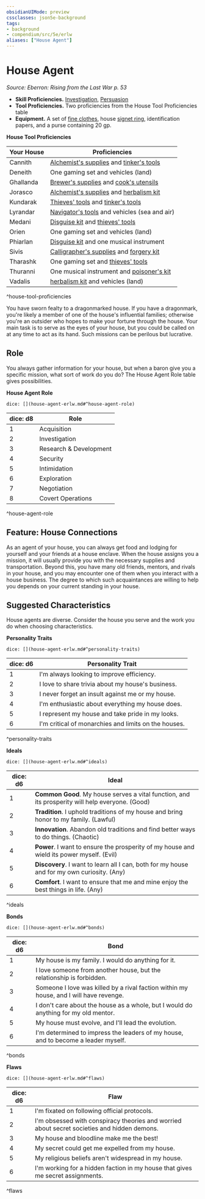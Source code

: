 ```yaml
---
obsidianUIMode: preview
cssclasses: json5e-background
tags:
- background
- compendium/src/5e/erlw
aliases: ["House Agent"]
---
```

# House Agent
*Source: Eberron: Rising from the Last War p. 53*  

- **Skill Proficiencies.** [Investigation](/Systems/5e/rules/skills.md#Investigation), [Persuasion](/Systems/5e/rules/skills.md#Persuasion)  
- **Tool Proficiencies.** Two proficiencies from the House Tool Proficiencies table  
- **Equipment.** A set of [fine clothes](/Systems/5e/items/fine-clothes.md), house [signet ring](/Systems/5e/items/signet-ring.md), identification papers, and a purse containing 20 gp.  

**House Tool Proficiencies**

| Your House | Proficiencies |
|------------|---------------|
| Cannith | [Alchemist's supplies](/Systems/5e/items/alchemists-supplies.md) and [tinker's tools](/Systems/5e/items/tinkers-tools.md) |
| Deneith | One gaming set and vehicles (land) |
| Ghallanda | [Brewer's supplies](/Systems/5e/items/brewers-supplies.md) and [cook's utensils](/Systems/5e/items/cooks-utensils.md) |
| Jorasco | [Alchemist's supplies](/Systems/5e/items/alchemists-supplies.md) and [herbalism kit](/Systems/5e/items/herbalism-kit.md) |
| Kundarak | [Thieves' tools](/Systems/5e/items/thieves-tools.md) and [tinker's tools](/Systems/5e/items/tinkers-tools.md) |
| Lyrandar | [Navigator's tools](/Systems/5e/items/navigators-tools.md) and vehicles (sea and air) |
| Medani | [Disguise kit](/Systems/5e/items/disguise-kit.md) and [thieves' tools](/Systems/5e/items/thieves-tools.md) |
| Orien | One gaming set and vehicles (land) |
| Phiarlan | [Disguise kit](/Systems/5e/items/disguise-kit.md) and one musical instrument |
| Sivis | [Calligrapher's supplies](/Systems/5e/items/calligraphers-supplies.md) and [forgery kit](/Systems/5e/items/forgery-kit.md) |
| Tharashk | One gaming set and [thieves' tools](/Systems/5e/items/thieves-tools.md) |
| Thuranni | One musical instrument and [poisoner's kit](/Systems/5e/items/poisoners-kit.md) |
| Vadalis | [herbalism kit](/Systems/5e/items/herbalism-kit.md) and vehicles (land) |
^house-tool-proficiencies

You have sworn fealty to a dragonmarked house. If you have a dragonmark, you're likely a member of one of the house's influential families; otherwise you're an outsider who hopes to make your fortune through the house. Your main task is to serve as the eyes of your house, but you could be called on at any time to act as its hand. Such missions can be perilous but lucrative.

## Role

You always gather information for your house, but when a baron give you a specific mission, what sort of work do you do? The House Agent Role table gives possibilities.

**House Agent Role**

`dice: [](house-agent-erlw.md#^house-agent-role)`

| dice: d8 | Role |
|----------|------|
| 1 | Acquisition |
| 2 | Investigation |
| 3 | Research & Development |
| 4 | Security |
| 5 | Intimidation |
| 6 | Exploration |
| 7 | Negotiation |
| 8 | Covert Operations |
^house-agent-role

## Feature: House Connections

As an agent of your house, you can always get food and lodging for yourself and your friends at a house enclave. When the house assigns you a mission, it will usually provide you with the necessary supplies and transportation. Beyond this, you have many old friends, mentors, and rivals in your house, and you may encounter one of them when you interact with a house business. The degree to which such acquaintances are willing to help you depends on your current standing in your house.

## Suggested Characteristics

House agents are diverse. Consider the house you serve and the work you do when choosing characteristics.

**Personality Traits**

`dice: [](house-agent-erlw.md#^personality-traits)`

| dice: d6 | Personality Trait |
|----------|-------------------|
| 1 | I'm always looking to improve efficiency. |
| 2 | I love to share trivia about my house's business. |
| 3 | I never forget an insult against me or my house. |
| 4 | I'm enthusiastic about everything my house does. |
| 5 | I represent my house and take pride in my looks. |
| 6 | I'm critical of monarchies and limits on the houses. |
^personality-traits

**Ideals**

`dice: [](house-agent-erlw.md#^ideals)`

| dice: d6 | Ideal |
|----------|-------|
| 1 | **Common Good**. My house serves a vital function, and its prosperity will help everyone. (Good) |
| 2 | **Tradition**. I uphold traditions of my house and bring honor to my family. (Lawful) |
| 3 | **Innovation**. Abandon old traditions and find better ways to do things. (Chaotic) |
| 4 | **Power**. I want to ensure the prosperity of my house and wield its power myself. (Evil) |
| 5 | **Discovery**. I want to learn all I can, both for my house and for my own curiosity. (Any) |
| 6 | **Comfort**. I want to ensure that me and mine enjoy the best things in life. (Any) |
^ideals

**Bonds**

`dice: [](house-agent-erlw.md#^bonds)`

| dice: d6 | Bond |
|----------|------|
| 1 | My house is my family. I would do anything for it. |
| 2 | I love someone from another house, but the relationship is forbidden. |
| 3 | Someone I love was killed by a rival faction within my house, and I will have revenge. |
| 4 | I don't care about the house as a whole, but I would do anything for my old mentor. |
| 5 | My house must evolve, and I'll lead the evolution. |
| 6 | I'm determined to impress the leaders of my house, and to become a leader myself. |
^bonds

**Flaws**

`dice: [](house-agent-erlw.md#^flaws)`

| dice: d6 | Flaw |
|----------|------|
| 1 | I'm fixated on following official protocols. |
| 2 | I'm obsessed with conspiracy theories and worried about secret societies and hidden demons. |
| 3 | My house and bloodline make me the best! |
| 4 | My secret could get me expelled from my house. |
| 5 | My religious beliefs aren't widespread in my house. |
| 6 | I'm working for a hidden faction in my house that gives me secret assignments. |
^flaws
